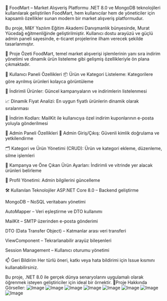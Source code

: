 🛒 FoodMart – Market Alışveriş Platformu
.NET 8.0 ve MongoDB teknolojileri kullanılarak geliştirilen FoodMart, hem kullanıcılar hem de yöneticiler için kapsamlı özellikler sunan modern bir market alışveriş platformudur.

Bu proje, M&Y Yazılım Eğitim Akademi Danışmanlık bünyesinde, Murat Yücedağ eğitmenliğinde geliştirilmiştir. Kullanıcı dostu arayüzü ve güçlü admin paneli sayesinde, e-ticaret projelerine ilham verecek şekilde tasarlanmıştır.

🎯 Proje Özeti
FoodMart, temel market alışverişi işlemlerinin yanı sıra indirim yönetimi ve dinamik ürün listeleme gibi gelişmiş özellikleriyle ön plana çıkmaktadır.

👤 Kullanıcı Paneli Özellikleri
📦 Ürün ve Kategori Listeleme: Kategorilere göre ayrılmış ürünleri kolayca görüntüleme

💸 İndirimli Ürünler: Güncel kampanyaların ve indirimlerin listelenmesi

📈 Dinamik Fiyat Analizi: En uygun fiyatlı ürünlerin dinamik olarak sıralanması

📧 İndirim Kodları: MailKit ile kullanıcıya özel indirim kuponlarının e-posta yoluyla gönderilmesi

🔧 Admin Paneli Özellikleri
🔐 Admin Giriş/Çıkış: Güvenli kimlik doğrulama ve yetkilendirme

🗂️ Kategori ve Ürün Yönetimi (CRUD): Ürün ve kategori ekleme, düzenleme, silme işlemleri

🎯 Kampanya ve Öne Çıkan Ürün Ayarları: İndirimli ve vitrinde yer alacak ürünleri belirleme

👤 Profil Yönetimi: Admin bilgilerini güncelleme

🛠️ Kullanılan Teknolojiler
ASP.NET Core 8.0 – Backend geliştirme

MongoDB – NoSQL veritabanı yönetimi

AutoMapper – Veri eşleştirme ve DTO kullanımı

MailKit – SMTP üzerinden e-posta gönderimi

DTO (Data Transfer Object) – Katmanlar arası veri transferi

ViewComponent – Tekrarlanabilir arayüz bileşenleri

Session Management – Kullanıcı oturumu yönetimi

📫 Geri Bildirim
Her türlü öneri, katkı veya hata bildirimi için Issue kısmını kullanabilirsiniz.

Bu proje, .NET 8.0 ile gerçek dünya senaryolarını uygulamalı olarak öğrenmek isteyen geliştiriciler için ideal bir örnektir.
🎯Proje Hakkında Görseller:
![Image](https://github.com/user-attachments/assets/4a9e6566-f0f8-49fc-b5e6-6df453ad1536)
![Image](https://github.com/user-attachments/assets/ea888fae-d136-4d9d-afa8-73590d8042c0)
![Image](https://github.com/user-attachments/assets/aacc7d8e-d3ea-45dd-ae1b-1c19bba612e5)
![Image](https://github.com/user-attachments/assets/fc1ae5d6-ac5b-47a1-9c19-0b1e472566fb)
![Image](https://github.com/user-attachments/assets/66674de3-6f97-4bcd-b5e2-610594f38208)
![Image](https://github.com/user-attachments/assets/56e20817-462a-49c8-ba1b-76e1ccc06d7f)
![Image](https://github.com/user-attachments/assets/a3042dbf-5b38-4bfe-81ed-2467bb59a38a)
![Image](https://github.com/user-attachments/assets/6f3b5bf6-8b99-4b03-b2e1-f0e6e171c859)
